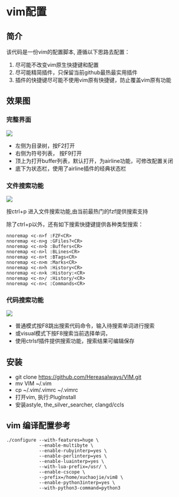 # vim配置

## 简介

该代码是一份vim的配置脚本, 遵循以下思路去配置：

1. 尽可能不改变vim原生快捷键和配置
2. 尽可能精简插件，只保留当前github最热最实用插件
3. 插件的快捷键尽可能不使用vim原有快捷键，防止覆盖vim原有功能

## 效果图
### 完整界面

![](1.png)

+ 左侧为目录树，按F2打开
+ 右侧为符号列表， 按F9打开
+ 顶上为打开buffer列表，默认打开，为airline功能，可修改配置关闭
+ 底下为状态栏，使用了airline插件的经典状态栏

### 文件搜索功能

![](2.png)

按ctrl+p 进入文件搜索功能,由当前最热门的fzf提供搜索支持

除了ctrl+p以外，还有如下搜索快捷键提供各种类型搜索：

    nnoremap <c-n>f :FZF<CR>
    nnoremap <c-n>g :GFiles?<CR>
    nnoremap <c-n>b :Buffers<CR>
    nnoremap <c-n>l :BLines<CR>
    nnoremap <c-n>t :BTags<CR>
    nnoremap <c-n>m :Marks<CR>
    nnoremap <c-n>h :History<CR>
    nnoremap <c-n>k :History:<CR>
    nnoremap <c-n>/ :History/<CR>
    nnoremap <c-n>c :Commands<CR>

### 代码搜索功能

![](3.png)


+ 普通模式按F8跳出搜索代码命令，输入待搜索单词进行搜索
+ 或visual模式下按F8搜索当前选择单词，
+ 使用ctrlsf插件提供搜索功能，搜索结果可编辑保存

## 安装 
+ git clone https://github.com/Hereasalways/VIM.git
+ mv VIM ~/.vim
+ cp ~/.vim/.vimrc ~/.vimrc
+ 打开vim, 执行:PlugInstall
+ 安装astyle, the\_silver\_searcher, clangd/ccls

## vim 编译配置参考

```
./configure --with-features=huge \
            --enable-multibyte \
            --enable-rubyinterp=yes \
            --enable-perlinterp=yes \
            --enable-luainterp=yes \
            --with-lua-prefix=/usr/ \
            --enable-cscope \
            --prefix=/home/xuchaojie/vim8 \
            --enable-python3interp=yes \
            --with-python3-command=python3
```


